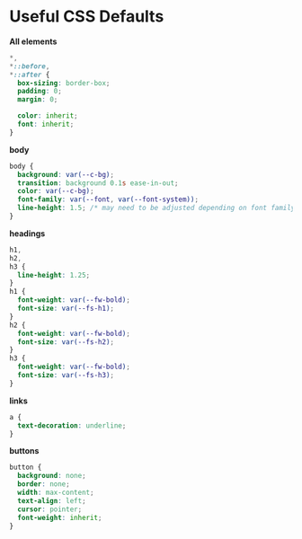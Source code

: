 # Useful CSS Defaults

**All elements**

```css
*,
*::before,
*::after {
  box-sizing: border-box;
  padding: 0;
  margin: 0;

  color: inherit;
  font: inherit;
}
```

**body**

```css
body {
  background: var(--c-bg);
  transition: background 0.1s ease-in-out;
  color: var(--c-bg);
  font-family: var(--font, var(--font-system));
  line-height: 1.5; /* may need to be adjusted depending on font family */
}
```

**headings**

```css
h1,
h2,
h3 {
  line-height: 1.25;
}
h1 {
  font-weight: var(--fw-bold);
  font-size: var(--fs-h1);
}
h2 {
  font-weight: var(--fw-bold);
  font-size: var(--fs-h2);
}
h3 {
  font-weight: var(--fw-bold);
  font-size: var(--fs-h3);
}
```

**links**

```css
a {
  text-decoration: underline;
}
```

**buttons**

```css
button {
  background: none;
  border: none;
  width: max-content;
  text-align: left;
  cursor: pointer;
  font-weight: inherit;
}
```
